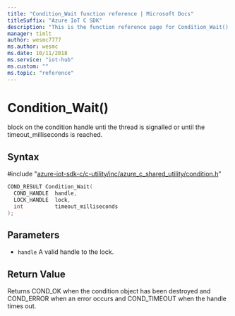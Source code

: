 ```yaml
---                             
title: "Condition_Wait function reference | Microsoft Docs" 
titleSuffix: "Azure IoT C SDK"            
description: "This is the function reference page for Condition_Wait() in the Azure IoT C SDK. This SDK is used with the Azure IoT Hub and Azure IoT Hub Device Provisioning Service"            
manager: timlt                 
author: wesmc7777              
ms.author: wesmc               
ms.date: 10/11/2018                    
ms.service: "iot-hub"             
ms.custom: ""                
ms.topic: "reference"        
---                            
```


# Condition_Wait()

block on the condition handle unti the thread is signalled or until the timeout_milliseconds is reached.

## Syntax

\#include "[azure-iot-sdk-c/c-utility/inc/azure_c_shared_utility/condition.h](../condition-h.md)"  
```C
COND_RESULT Condition_Wait(
  COND_HANDLE  handle,
  LOCK_HANDLE  lock,
  int          timeout_milliseconds
);
```

## Parameters
* `handle` A valid handle to the lock.

## Return Value
Returns COND_OK when the condition object has been destroyed and COND_ERROR when an error occurs and COND_TIMEOUT when the handle times out.

